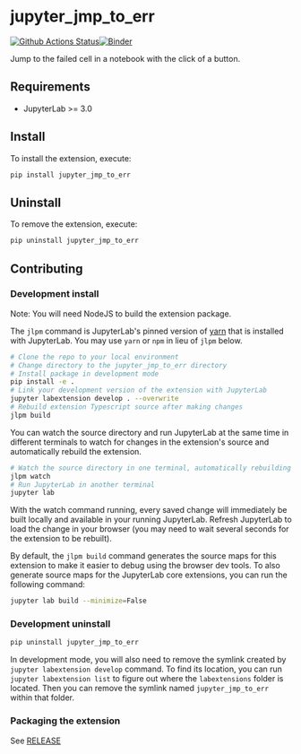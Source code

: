 # jupyter_jmp_to_err

[![Github Actions Status](https://github.com/github_username/jupyter_jmp_to_err/workflows/Build/badge.svg)](https://github.com/github_username/jupyter_jmp_to_err/actions/workflows/build.yml)[![Binder](https://mybinder.org/badge_logo.svg)](https://mybinder.org/v2/gh/github_username/jupyter_jmp_to_err/main?urlpath=lab)

Jump to the failed cell in a notebook with the click of a button.



## Requirements

* JupyterLab >= 3.0

## Install

To install the extension, execute:

```bash
pip install jupyter_jmp_to_err
```

## Uninstall

To remove the extension, execute:

```bash
pip uninstall jupyter_jmp_to_err
```


## Contributing

### Development install

Note: You will need NodeJS to build the extension package.

The `jlpm` command is JupyterLab's pinned version of
[yarn](https://yarnpkg.com/) that is installed with JupyterLab. You may use
`yarn` or `npm` in lieu of `jlpm` below.

```bash
# Clone the repo to your local environment
# Change directory to the jupyter_jmp_to_err directory
# Install package in development mode
pip install -e .
# Link your development version of the extension with JupyterLab
jupyter labextension develop . --overwrite
# Rebuild extension Typescript source after making changes
jlpm build
```

You can watch the source directory and run JupyterLab at the same time in different terminals to watch for changes in the extension's source and automatically rebuild the extension.

```bash
# Watch the source directory in one terminal, automatically rebuilding when needed
jlpm watch
# Run JupyterLab in another terminal
jupyter lab
```

With the watch command running, every saved change will immediately be built locally and available in your running JupyterLab. Refresh JupyterLab to load the change in your browser (you may need to wait several seconds for the extension to be rebuilt).

By default, the `jlpm build` command generates the source maps for this extension to make it easier to debug using the browser dev tools. To also generate source maps for the JupyterLab core extensions, you can run the following command:

```bash
jupyter lab build --minimize=False
```

### Development uninstall

```bash
pip uninstall jupyter_jmp_to_err
```

In development mode, you will also need to remove the symlink created by `jupyter labextension develop`
command. To find its location, you can run `jupyter labextension list` to figure out where the `labextensions`
folder is located. Then you can remove the symlink named `jupyter_jmp_to_err` within that folder.

### Packaging the extension

See [RELEASE](RELEASE.md)
